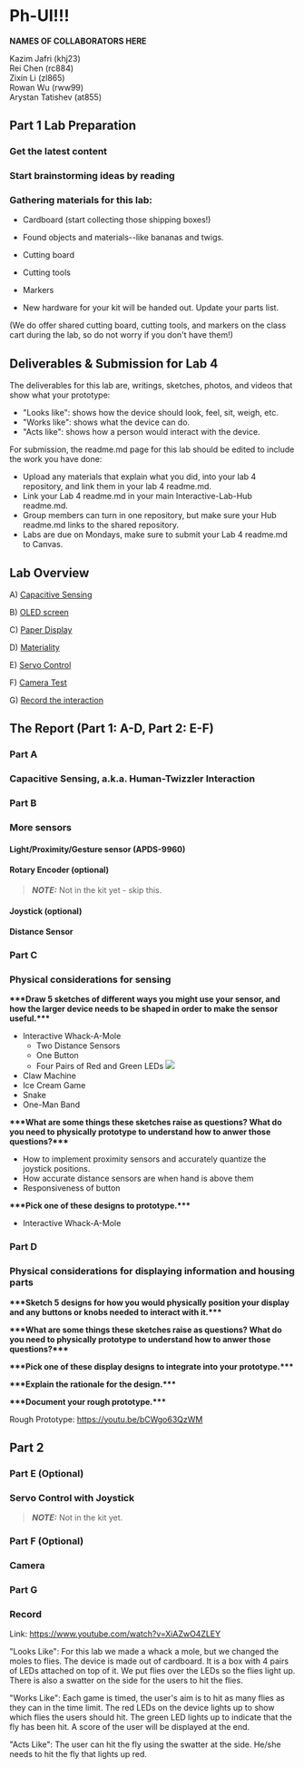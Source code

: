 # Ph-UI!!!

**NAMES OF COLLABORATORS HERE**

Kazim Jafri (khj23)\
Rei Chen (rc884)\
Zixin Li (zl865)\
Rowan Wu (rww99)\
Arystan Tatishev (at855)

## Part 1 Lab Preparation

### Get the latest content

### Start brainstorming ideas by reading

### Gathering materials for this lab:

* Cardboard (start collecting those shipping boxes!)
* Found objects and materials--like bananas and twigs.
* Cutting board
* Cutting tools
* Markers

* New hardware for your kit will be handed out. Update your parts list. 


(We do offer shared cutting board, cutting tools, and markers on the class cart during the lab, so do not worry if you don't have them!)

## Deliverables \& Submission for Lab 4

The deliverables for this lab are, writings, sketches, photos, and videos that show what your prototype:
* "Looks like": shows how the device should look, feel, sit, weigh, etc.
* "Works like": shows what the device can do.
* "Acts like": shows how a person would interact with the device.

For submission, the readme.md page for this lab should be edited to include the work you have done:
* Upload any materials that explain what you did, into your lab 4 repository, and link them in your lab 4 readme.md.
* Link your Lab 4 readme.md in your main Interactive-Lab-Hub readme.md. 
* Group members can turn in one repository, but make sure your Hub readme.md links to the shared repository.
* Labs are due on Mondays, make sure to submit your Lab 4 readme.md to Canvas.


## Lab Overview

A) [Capacitive Sensing](#part-a)

B) [OLED screen](#part-b) 

C) [Paper Display](#part-c)

D) [Materiality](#part-d)

E) [Servo Control](#part-e)

F) [Camera Test](#part-f)

G) [Record the interaction](#part-g)


## The Report (Part 1: A-D, Part 2: E-F)

### Part A
### Capacitive Sensing, a.k.a. Human-Twizzler Interaction 


### Part B
### More sensors

#### Light/Proximity/Gesture sensor (APDS-9960)

#### Rotary Encoder (optional)

> **_NOTE:_**  Not in the kit yet - skip this.

#### Joystick (optional)

#### Distance Sensor

### Part C
### Physical considerations for sensing

**\*\*\*Draw 5 sketches of different ways you might use your sensor, and how the larger device needs to be shaped in order to make the sensor useful.\*\*\***

* Interactive Whack-A-Mole
  * Two Distance Sensors
  * One Button
  * Four Pairs of Red and Green LEDs
![](./img/img1.png)
* Claw Machine
* Ice Cream Game
* Snake
* One-Man Band

**\*\*\*What are some things these sketches raise as questions? What do you need to physically prototype to understand how to anwer those questions?\*\*\***

* How to implement proximity sensors and accurately quantize the joystick positions.
* How accurate distance sensors are when hand is above them
* Responsiveness of button

**\*\*\*Pick one of these designs to prototype.\*\*\***

* Interactive Whack-A-Mole

### Part D
### Physical considerations for displaying information and housing parts

**\*\*\*Sketch 5 designs for how you would physically position your display and any buttons or knobs needed to interact with it.\*\*\***

**\*\*\*What are some things these sketches raise as questions? What do you need to physically prototype to understand how to anwer those questions?\*\*\***

**\*\*\*Pick one of these display designs to integrate into your prototype.\*\*\***

**\*\*\*Explain the rationale for the design.\*\*\*** 

**\*\*\*Document your rough prototype.\*\*\***

Rough Prototype: https://youtu.be/bCWgo63QzWM

## Part 2

### Part E (Optional)
### Servo Control with Joystick

> **_NOTE:_**  Not in the kit yet.

### Part F (Optional)
### Camera

### Part G

### Record

Link: https://www.youtube.com/watch?v=XiAZwO4ZLEY

"Looks Like": For this lab we made a whack a mole, but we changed the moles to flies. The device is made out of cardboard. It is a box with 4 pairs of LEDs attached on top of it. We put flies over the LEDs so the flies light up. There is also a swatter on the side for the users to hit the flies.

"Works Like": Each game is timed, the user's aim is to hit as many flies as they can in the time limit. The red LEDs on the device lights up to show which flies the users should hit. The green LED lights up to indicate that the fly has been hit. A score of the user will be displayed at the end.

"Acts Like": The user can hit the fly using the swatter at the side. He/she needs to hit the fly that lights up red.
